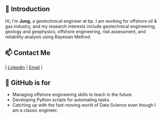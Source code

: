 ## 👋 Introduction
Hi, I'm **Jung**, a geotechnical engineer at bp. I am working for offshore oil & gas industry, and my research interests include geotechnical engineering, geology and geophysics, offshore engineering, risk assessment, and reliability analysis using Bayesian Method.


## 📫 Contact Me
| [LinkedIn](https://www.linkedin.com/in/jungrak-son/) | [Email](mailto:jon.jungrak.son@gmail.com) |


## 🌱 GitHub is for
- Managing offshore engineering skills to teach in the future.
- Developing Python scripts for automating tasks.
- Catching up with the fast-moving world of Data Science even though I am a classic engineer.

<!--
**jrson11/jrson11** is a ✨ _special_ ✨ repository because its `README.md` (this file) appears on your GitHub profile.

Here are some ideas to get you started:

- 🔭 I’m currently working on ...
- 🌱 I’m currently learning ...
- 👯 I’m looking to collaborate on ...
- 🤔 I’m looking for help with ...
- 💬 Ask me about ...
- 📫 How to reach me: ...
- 😄 Pronouns: ...
- ⚡ Fun fact: ...
-->
